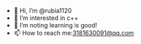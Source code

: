 - 👋 Hi, I’m @rubia1120
- 👀 I’m interested in c++
- 🌱 I’m noting learning is good!
- 📫 How to reach me:3181630091@qq.com

<!---
rubia1120/rubia1120 is a ✨ special ✨ repository because its `README.md` (this file) appears on your GitHub profile.
You can click the Preview link to take a look at your changes.
--->
